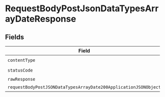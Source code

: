 # RequestBodyPostJsonDataTypesArrayDateResponse


## Fields

| Field                                                                                                                                         | Type                                                                                                                                          | Required                                                                                                                                      | Description                                                                                                                                   |
| --------------------------------------------------------------------------------------------------------------------------------------------- | --------------------------------------------------------------------------------------------------------------------------------------------- | --------------------------------------------------------------------------------------------------------------------------------------------- | --------------------------------------------------------------------------------------------------------------------------------------------- |
| `contentType`                                                                                                                                 | *string*                                                                                                                                      | :heavy_check_mark:                                                                                                                            | N/A                                                                                                                                           |
| `statusCode`                                                                                                                                  | *number*                                                                                                                                      | :heavy_check_mark:                                                                                                                            | N/A                                                                                                                                           |
| `rawResponse`                                                                                                                                 | [AxiosResponse](https://axios-http.com/docs/res_schema)                                                                                       | :heavy_minus_sign:                                                                                                                            | N/A                                                                                                                                           |
| `requestBodyPostJSONDataTypesArrayDate200ApplicationJSONObject`                                                                               | [RequestBodyPostJSONDataTypesArrayDate200ApplicationJSON](../../models/operations/requestbodypostjsondatatypesarraydate200applicationjson.md) | :heavy_minus_sign:                                                                                                                            | OK                                                                                                                                            |